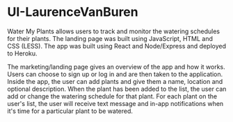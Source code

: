 # UI-LaurenceVanBuren

Water My Plants allows users to track and monitor the watering schedules for their plants. The landing page was built using JavaScript, HTML and CSS (LESS). The app was built using React and Node/Express and deployed to Heroku. 

The marketing/landing page gives an overview of the app and how it works. Users can choose to sign up or log in and are then taken to the application. Inside the app, the user can add plants and give them a name, location and optional description. When the plant has been added to the list, the user can add or change the watering schedule for that plant. For each plant on the user's list, the user will receive text message and in-app notifications when it's time for a particular plant to be watered.
